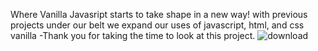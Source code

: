 Where Vanilla Javasript starts to take shape in a new way! with previous projects under our belt we expand our uses of javascript, html, and css vanilla
-Thank you for taking the time to look at this project. 
![download](https://github.com/Daniel-Bennett777/NSS-Ships/assets/134181900/16ad3fd1-82b8-4011-b5bc-7cecb7a6b101)
